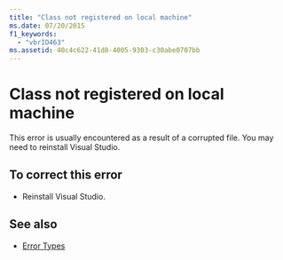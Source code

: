 ```yaml
---
title: "Class not registered on local machine"
ms.date: 07/20/2015
f1_keywords: 
  - "vbrID463"
ms.assetid: 40c4c622-41d8-4005-9303-c30abe0707bb
---
```

# Class not registered on local machine
This error is usually encountered as a result of a corrupted file. You may need to reinstall Visual Studio.  
  
## To correct this error  
  
-   Reinstall Visual Studio.  
  
## See also
- [Error Types](../../visual-basic/programming-guide/language-features/error-types.md)

